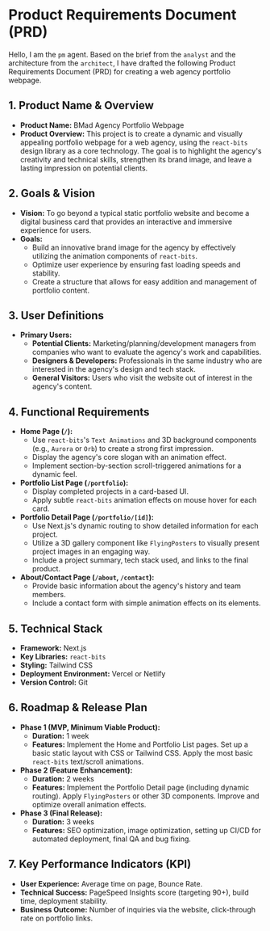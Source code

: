 # Product Requirements Document (PRD)

Hello, I am the `pm` agent. Based on the brief from the `analyst` and the architecture from the `architect`, I have drafted the following Product Requirements Document (PRD) for creating a web agency portfolio webpage.

## 1. Product Name & Overview
* **Product Name:** BMad Agency Portfolio Webpage
* **Product Overview:** This project is to create a dynamic and visually appealing portfolio webpage for a web agency, using the `react-bits` design library as a core technology. The goal is to highlight the agency's creativity and technical skills, strengthen its brand image, and leave a lasting impression on potential clients.

## 2. Goals & Vision
* **Vision:** To go beyond a typical static portfolio website and become a digital business card that provides an interactive and immersive experience for users.
* **Goals:**
    * Build an innovative brand image for the agency by effectively utilizing the animation components of `react-bits`.
    * Optimize user experience by ensuring fast loading speeds and stability.
    * Create a structure that allows for easy addition and management of portfolio content.

## 3. User Definitions
* **Primary Users:**
    * **Potential Clients:** Marketing/planning/development managers from companies who want to evaluate the agency's work and capabilities.
    * **Designers & Developers:** Professionals in the same industry who are interested in the agency's design and tech stack.
    * **General Visitors:** Users who visit the website out of interest in the agency's content.

## 4. Functional Requirements
* **Home Page (`/`):**
    * Use `react-bits`'s `Text Animations` and 3D background components (e.g., `Aurora` or `Orb`) to create a strong first impression.
    * Display the agency's core slogan with an animation effect.
    * Implement section-by-section scroll-triggered animations for a dynamic feel.
* **Portfolio List Page (`/portfolio`):**
    * Display completed projects in a card-based UI.
    * Apply subtle `react-bits` animation effects on mouse hover for each card.
* **Portfolio Detail Page (`/portfolio/[id]`):**
    * Use Next.js's dynamic routing to show detailed information for each project.
    * Utilize a 3D gallery component like `FlyingPosters` to visually present project images in an engaging way.
    * Include a project summary, tech stack used, and links to the final product.
* **About/Contact Page (`/about`, `/contact`):**
    * Provide basic information about the agency's history and team members.
    * Include a contact form with simple animation effects on its elements.

## 5. Technical Stack
* **Framework:** Next.js
* **Key Libraries:** `react-bits`
* **Styling:** Tailwind CSS
* **Deployment Environment:** Vercel or Netlify
* **Version Control:** Git

## 6. Roadmap & Release Plan
* **Phase 1 (MVP, Minimum Viable Product):**
    * **Duration:** 1 week
    * **Features:** Implement the Home and Portfolio List pages. Set up a basic static layout with CSS or Tailwind CSS. Apply the most basic `react-bits` text/scroll animations.
* **Phase 2 (Feature Enhancement):**
    * **Duration:** 2 weeks
    * **Features:** Implement the Portfolio Detail page (including dynamic routing). Apply `FlyingPosters` or other 3D components. Improve and optimize overall animation effects.
* **Phase 3 (Final Release):**
    * **Duration:** 3 weeks
    * **Features:** SEO optimization, image optimization, setting up CI/CD for automated deployment, final QA and bug fixing.

## 7. Key Performance Indicators (KPI)
* **User Experience:** Average time on page, Bounce Rate.
* **Technical Success:** PageSpeed Insights score (targeting 90+), build time, deployment stability.
* **Business Outcome:** Number of inquiries via the website, click-through rate on portfolio links.